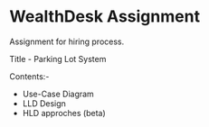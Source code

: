 # WealthDesk Assignment
 Assignment for hiring process.

Title - Parking Lot System

Contents:-

- Use-Case Diagram
- LLD Design
- HLD approches (beta)